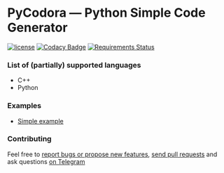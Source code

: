 # PyCodora — Python Simple Code Generator
[![license](https://img.shields.io/github/license/evgfilim1/PyCodora.svg)](https://tldrlegal.com/license/gnu-lesser-general-public-license-v3-(lgpl-3))
[![Codacy Badge](https://api.codacy.com/project/badge/Grade/5c551685e55a4852829dfd666303889c)](https://www.codacy.com/app/evgfilim1/PyCodora)
[![Requirements Status](https://requires.io/github/evgfilim1/PyCodora/requirements.svg)](https://requires.io/github/evgfilim1/PyCodora/requirements/)

### List of (partially) supported languages
- C++
- Python

### Examples
- [Simple example](examples/simple.py)

### Contributing
Feel free to [report bugs or propose new features](https://github.com/evgfilim1/PyCodora/issues/new), [send pull requests](http://makeapullrequest.com/) and ask questions [on Telegram](https://t.me/evgfilim1)
